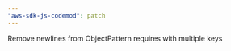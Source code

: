 ```yaml
---
"aws-sdk-js-codemod": patch
---
```


Remove newlines from ObjectPattern requires with multiple keys
